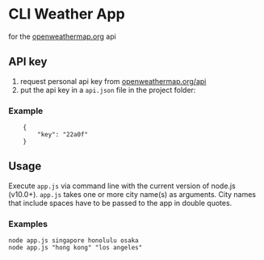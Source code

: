 # CLI Weather App
for the [openweathermap.org](https://openweathermap.org) api

## API key
1. request personal api key from [openweathermap.org/api](https://openweathermap.org/api)
2. put the api key in a `api.json` file in the project folder:

### Example
```
    {
        "key": "22a0f"
    }
```

## Usage
Execute `app.js` via command line with the current version of node.js (v10.0+).
`app.js` takes one or more city name(s) as arguments.
City names that include spaces have to be passed to the app in double quotes.

### Examples
    node app.js singapore honolulu osaka
    node app.js "hong kong" "los angeles"

